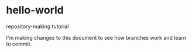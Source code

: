 # hello-world
repository-making tutorial

I'm making changes to this document to see how branches work and learn to commit.
